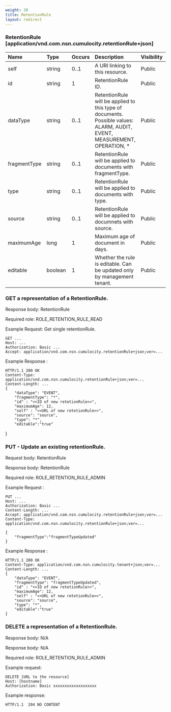 ```yaml
---
weight: 30
title: RetentionRule
layout: redirect
---
```


### RetentionRule [application/vnd.com.nsn.cumulocity.retentionRule+json]

<table>
<colgroup>
<col style="width: 20%;">
<col style="width: 20%;">
<col style="width: 10%;">
<col style="width: 30%;">
<col style="width: 20%;">
</colgroup>
<thead>
<tr>
<th align="left">Name</th>
<th align="left">Type</th>
<th align="left">Occurs</th>
<th align="left">Description</th>
<th align="left">Visibility</th>
</tr>
</thead>
<tbody>
<tr>
<td align="left">self</td>
<td align="left">string</td>
<td align="left">0..1</td>
<td align="left">A URI linking to this resource.</td>
<td align="left">Public</td>
</tr>
<tr>
<td align="left">id</td>
<td align="left">string</td>
<td align="left">1</td>
<td align="left">RetentionRule ID.</td>
<td align="left">Public</td>
</tr>
<tr>
<td align="left">dataType</td>
<td align="left">string</td>
<td align="left">0..1</td>
<td align="left">RetentionRule will be applied to this type of documents. Possible values: ALARM, AUDIT, EVENT, MEASUREMENT, OPERATION, *</td>
<td align="left">Public</td>
</tr>
<tr>
<td align="left">fragmentType</td>
<td align="left">string</td>
<td align="left">0..1</td>
<td align="left">RetentionRule will be applied to documents with fragmentType.</td>
<td align="left">Public</td>
</tr>
<tr>
<td align="left">type</td>
<td align="left">string</td>
<td align="left">0..1</td>
<td align="left">RetentionRule will be applied to documents with type.</td>
<td align="left">Public</td>
</tr>
<tr>
<td align="left">source</td>
<td align="left">string</td>
<td align="left">0..1</td>
<td align="left">RetentionRule will be applied to documnets with source.</td>
<td align="left">Public</td>
</tr>
<tr>
<td align="left">maximumAge</td>
<td align="left">long</td>
<td align="left">1</td>
<td align="left">Maximum age of document in days.</td>
<td align="left">Public</td>
</tr>
<tr>
<td align="left">editable</td>
<td align="left">boolean</td>
<td align="left">1</td>
<td align="left">Whether the rule is editable. Can be updated only by management tenant.</td>
<td align="left">Public</td>
</tr>
</tbody>
</table>

### GET a representation of a RetentionRule.

Response body: RetentionRule

Required role: ROLE\_RETENTION\_RULE\_READ

Example Request: Get single retentionRule.


    GET ...
    Host: ...
    Authorization: Basic ...
    Accept: application/vnd.com.nsn.cumulocity.retentionRule+json;ver=...

Example Response :

    HTTP/1.1 200 OK
    Content-Type: application/vnd.com.nsn.cumulocity.retentionRule+json;ver=...
    Content-Length: ...
    {
        "dataType": "EVENT",
        "fragmentType": "*",
        "id" : "<<ID of new retetionRule>>",
        "maximumAge": 12,
        "self" : "<<URL of new retetionRule>>",
        "source": "source",
        "type": "*",
        "editable":"true"
}


### PUT - Update an existing retentionRule.

Request body: RetentionRule

Response body: RetentionRule

Required role: ROLE\_RETENTION\_RULE\_ADMIN

Example Request :

    PUT ...
    Host: ...
    Authorization: Basic ...
    Content-Length: ...
    Accept: application/vnd.com.nsn.cumulocity.retentionRule+json;ver=...
    Content-Type: application/vnd.com.nsn.cumulocity.retentionRule+json;ver=...

    {
        "fragmentType":"fragmentTypeUpdated"
    }

Example Response :

    HTTP/1.1 200 OK
    Content-Type: application/vnd.com.nsn.cumulocity.tenant+json;ver=...
    Content-Length: ...
    {
        "dataType": "EVENT",
        "fragmentType": "fragmentTypeUpdated",
        "id" : "<<ID of new retetionRule>>",
        "maximumAge": 12,
        "self" : "<<URL of new retetionRule>>",
        "source": "source",
        "type": "*",
        "editable":"true"
    }


### DELETE  a representation of a RetentionRule.

Response body: N/A

Response body: N/A

Required role: ROLE\_RETENTION\_RULE\_ADMIN

Example request:

	DELETE [URL to the resource]
	Host: [hostname]
	Authorization: Basic xxxxxxxxxxxxxxxxxxx

Example response:

	HTTP/1.1  204 NO CONTENT
